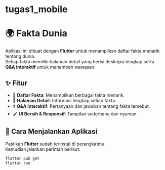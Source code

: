 # tugas1_mobile
# 🌍 Fakta Dunia

Aplikasi ini dibuat dengan **Flutter** untuk menampilkan daftar fakta menarik tentang dunia.  
Setiap fakta memiliki halaman detail yang berisi deskripsi lengkap serta **Q&A interaktif** untuk menambah wawasan.

## ✨ Fitur
- 📌 **Daftar Fakta**: Menampilkan berbagai fakta menarik.
- 📖 **Halaman Detail**: Informasi lengkap setiap fakta.
- ❓ **Q&A Interaktif**: Pertanyaan dan jawaban tentang fakta tersebut.
- 🖌 **UI Bersih & Responsif**: Tampilan sederhana dan nyaman.

## 🚀 Cara Menjalankan Aplikasi
Pastikan **Flutter** sudah terinstal di perangkatmu.  
Kemudian jalankan perintah berikut:

```sh
flutter pub get
flutter run

